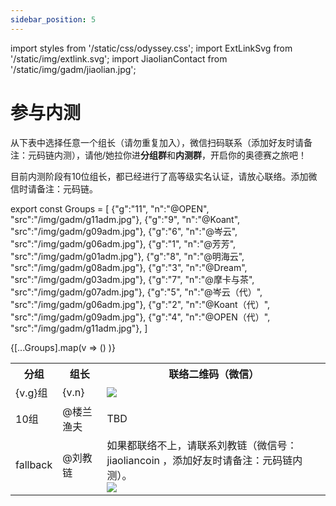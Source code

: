 ```yaml
---
sidebar_position: 5
---
```


import styles from '/static/css/odyssey.css';
import ExtLinkSvg from '/static/img/extlink.svg';
import JiaolianContact from '/static/img/gadm/jiaolian.jpg';

# 参与内测

从下表中选择任意一个组长（请勿重复加入），微信扫码联系（添加好友时请备注：元码链内测），请他/她拉你进**分组群**和**内测群**，开启你的奥德赛之旅吧！

目前内测阶段有10位组长，都已经进行了高等级实名认证，请放心联络。添加微信时请备注：元码链。

export const Groups = [
    {"g":"11", "n":"@OPEN", "src":"/img/gadm/g11adm.jpg"},
    {"g":"9", "n":"@Koant", "src":"/img/gadm/g09adm.jpg"},
    {"g":"6", "n":"@岑云", "src":"/img/gadm/g06adm.jpg"},
    {"g":"1", "n":"@芳芳", "src":"/img/gadm/g01adm.jpg"},
    {"g":"8", "n":"@明海云", "src":"/img/gadm/g08adm.jpg"},
    {"g":"3", "n":"@Dream", "src":"/img/gadm/g03adm.jpg"},
    {"g":"7", "n":"@摩卡与茶", "src":"/img/gadm/g07adm.jpg"},
    {"g":"5", "n":"@岑云（代）", "src":"/img/gadm/g06adm.jpg"},
    {"g":"2", "n":"@Koant（代）", "src":"/img/gadm/g09adm.jpg"},
    {"g":"4", "n":"@OPEN（代）", "src":"/img/gadm/g11adm.jpg"},
]

<table>
    <tbody>
    <tr>
        <th>分组</th>
        <th>组长</th>
        <th>联络二维码（微信）</th>
    </tr>
    {[...Groups].map(v => 
        (<tr key={v.g}>
            <td>{v.g}组</td>
            <td>{v.n}</td>
            <td><span className='wxqr'><img key={v.src} src={v.src} /></span></td>
        </tr>)
    )}
    <tr>
        <td>10组</td>
        <td>@楼兰渔夫</td>
        <td>TBD</td>
    </tr>
    <tr>
        <td>fallback</td>
        <td>@刘教链</td>
        <td>如果都联络不上，请联系刘教链（微信号：jiaoliancoin ，添加好友时请备注：元码链内测）。<br /> <span className='wxqr'><img src={JiaolianContact} /></span></td>
    </tr>
    </tbody>
</table>

